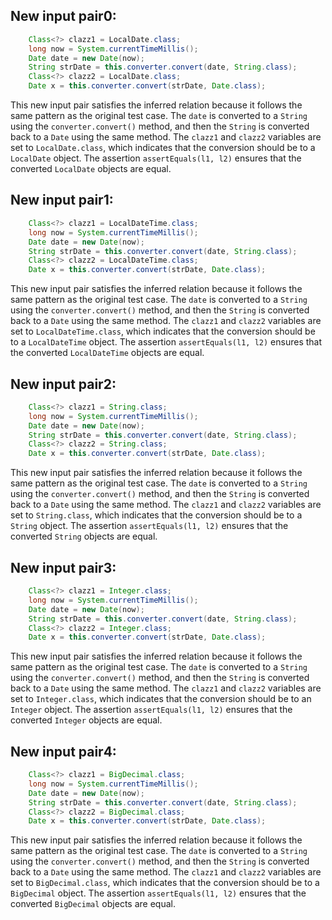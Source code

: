 ## New input pair0:
```java
    Class<?> clazz1 = LocalDate.class;
    long now = System.currentTimeMillis();
    Date date = new Date(now);
    String strDate = this.converter.convert(date, String.class);
    Class<?> clazz2 = LocalDate.class;
    Date x = this.converter.convert(strDate, Date.class);
```

This new input pair satisfies the inferred relation because it follows the same pattern as the original test case. The `date` is converted to a `String` using the `converter.convert()` method, and then the `String` is converted back to a `Date` using the same method. The `clazz1` and `clazz2` variables are set to `LocalDate.class`, which indicates that the conversion should be to a `LocalDate` object. The assertion `assertEquals(l1, l2)` ensures that the converted `LocalDate` objects are equal.

## New input pair1:
```java
    Class<?> clazz1 = LocalDateTime.class;
    long now = System.currentTimeMillis();
    Date date = new Date(now);
    String strDate = this.converter.convert(date, String.class);
    Class<?> clazz2 = LocalDateTime.class;
    Date x = this.converter.convert(strDate, Date.class);
```

This new input pair satisfies the inferred relation because it follows the same pattern as the original test case. The `date` is converted to a `String` using the `converter.convert()` method, and then the `String` is converted back to a `Date` using the same method. The `clazz1` and `clazz2` variables are set to `LocalDateTime.class`, which indicates that the conversion should be to a `LocalDateTime` object. The assertion `assertEquals(l1, l2)` ensures that the converted `LocalDateTime` objects are equal.

## New input pair2:
```java
    Class<?> clazz1 = String.class;
    long now = System.currentTimeMillis();
    Date date = new Date(now);
    String strDate = this.converter.convert(date, String.class);
    Class<?> clazz2 = String.class;
    Date x = this.converter.convert(strDate, Date.class);
```

This new input pair satisfies the inferred relation because it follows the same pattern as the original test case. The `date` is converted to a `String` using the `converter.convert()` method, and then the `String` is converted back to a `Date` using the same method. The `clazz1` and `clazz2` variables are set to `String.class`, which indicates that the conversion should be to a `String` object. The assertion `assertEquals(l1, l2)` ensures that the converted `String` objects are equal.

## New input pair3:
```java
    Class<?> clazz1 = Integer.class;
    long now = System.currentTimeMillis();
    Date date = new Date(now);
    String strDate = this.converter.convert(date, String.class);
    Class<?> clazz2 = Integer.class;
    Date x = this.converter.convert(strDate, Date.class);
```

This new input pair satisfies the inferred relation because it follows the same pattern as the original test case. The `date` is converted to a `String` using the `converter.convert()` method, and then the `String` is converted back to a `Date` using the same method. The `clazz1` and `clazz2` variables are set to `Integer.class`, which indicates that the conversion should be to an `Integer` object. The assertion `assertEquals(l1, l2)` ensures that the converted `Integer` objects are equal.

## New input pair4:
```java
    Class<?> clazz1 = BigDecimal.class;
    long now = System.currentTimeMillis();
    Date date = new Date(now);
    String strDate = this.converter.convert(date, String.class);
    Class<?> clazz2 = BigDecimal.class;
    Date x = this.converter.convert(strDate, Date.class);
```

This new input pair satisfies the inferred relation because it follows the same pattern as the original test case. The `date` is converted to a `String` using the `converter.convert()` method, and then the `String` is converted back to a `Date` using the same method. The `clazz1` and `clazz2` variables are set to `BigDecimal.class`, which indicates that the conversion should be to a `BigDecimal` object. The assertion `assertEquals(l1, l2)` ensures that the converted `BigDecimal` objects are equal.